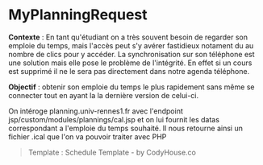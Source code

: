 # MyPlanningRequest

**Contexte** : En tant qu'étudiant on a très souvent besoin de regarder son emploie du temps, mais l'accès peut s'y avérer fastidieux notament du au nombre de clics pour y accéder. La synchronisation sur son téléphone est une solution mais elle pose le problème de l'intégrité. En effet si un cours est supprimé il ne le sera pas directement dans notre agenda téléphone.

**Objectif** : obtenir son emploie du temps le plus rapidement sans même se connecter tout en ayant la la dernière version de celui-ci.

On intéroge planning.univ-rennes1.fr avec l'endpoint jsp/custom/modules/plannings/cal.jsp et on lui fournit les datas correspondant a l'emploie du temps souhaité. Il nous retourne ainsi un fichier .ical que l'on va pouvoir traiter avec PHP

> Template : Schedule Template - by CodyHouse.co
